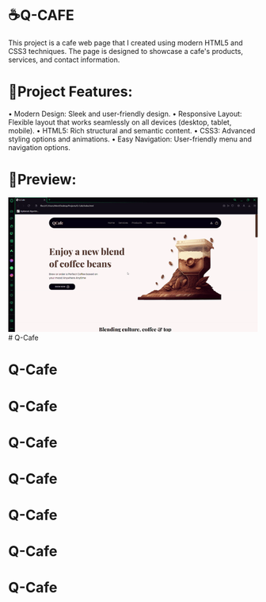 # ☕Q-CAFE
This project is a cafe web page that I created using modern HTML5 and CSS3 techniques. The page is designed to showcase a cafe's products, services, and contact information.

# 🎯Project Features:
• Modern Design: Sleek and user-friendly design.
• Responsive Layout: Flexible layout that works seamlessly on all devices (desktop, tablet, mobile).
• HTML5: Rich structural and semantic content.
• CSS3: Advanced styling options and animations.
• Easy Navigation: User-friendly menu and navigation options.

# 📼Preview:
![](./QCafe.gif)# Q-Cafe
# Q-Cafe
# Q-Cafe
# Q-Cafe
# Q-Cafe
# Q-Cafe
# Q-Cafe
# Q-Cafe
